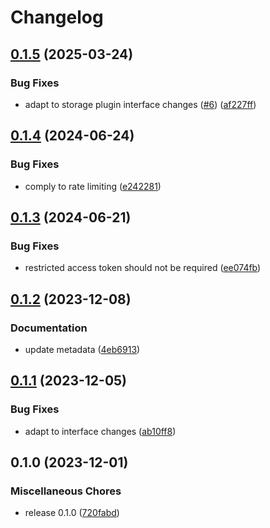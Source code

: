 # Changelog

## [0.1.5](https://github.com/snakemake/snakemake-storage-plugin-zenodo/compare/v0.1.4...v0.1.5) (2025-03-24)


### Bug Fixes

* adapt to storage plugin interface changes ([#6](https://github.com/snakemake/snakemake-storage-plugin-zenodo/issues/6)) ([af227ff](https://github.com/snakemake/snakemake-storage-plugin-zenodo/commit/af227ff90bc0d3ed083be08b09a2bb9927683e01))

## [0.1.4](https://github.com/snakemake/snakemake-storage-plugin-zenodo/compare/v0.1.3...v0.1.4) (2024-06-24)


### Bug Fixes

* comply to rate limiting ([e242281](https://github.com/snakemake/snakemake-storage-plugin-zenodo/commit/e242281b889e17c85b859d86418a89e6e06575c0))

## [0.1.3](https://github.com/snakemake/snakemake-storage-plugin-zenodo/compare/v0.1.2...v0.1.3) (2024-06-21)


### Bug Fixes

* restricted access token should not be required ([ee074fb](https://github.com/snakemake/snakemake-storage-plugin-zenodo/commit/ee074fb3c82bfaae51442ef3013603cb238f7969))

## [0.1.2](https://github.com/snakemake/snakemake-storage-plugin-zenodo/compare/v0.1.1...v0.1.2) (2023-12-08)


### Documentation

* update metadata ([4eb6913](https://github.com/snakemake/snakemake-storage-plugin-zenodo/commit/4eb69139cace4070869633534b63cd333bdf5ebe))

## [0.1.1](https://github.com/snakemake/snakemake-storage-plugin-zenodo/compare/v0.1.0...v0.1.1) (2023-12-05)


### Bug Fixes

* adapt to interface changes ([ab10ff8](https://github.com/snakemake/snakemake-storage-plugin-zenodo/commit/ab10ff8aebbe6b76dd1c5b6ca7ce1b8fd36cb3e2))

## 0.1.0 (2023-12-01)


### Miscellaneous Chores

* release 0.1.0 ([720fabd](https://github.com/snakemake/snakemake-storage-plugin-zenodo/commit/720fabd6b552a3db8b24c1b81f8071173cd15eaa))
